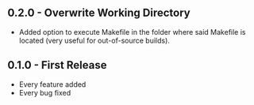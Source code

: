 ## 0.2.0 - Overwrite Working Directory
* Added option to execute Makefile in the folder where said Makefile is located (very useful for out-of-source builds).

## 0.1.0 - First Release
* Every feature added
* Every bug fixed
